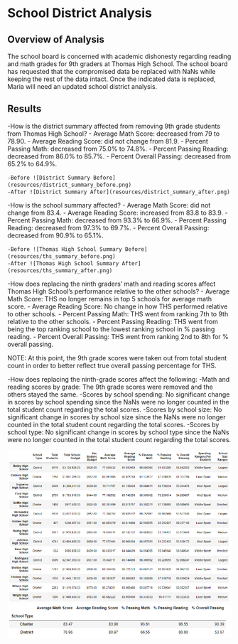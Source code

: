 # School District Analysis

## Overview of Analysis
The school board is concerned with academic dishonesty regarding reading and math grades for 9th graders at Thomas High School. The school board has requested that the compromised data be replaced with NaNs while keeping the rest of the data intact. Once the indicated data is replaced, Maria will need an updated school district analysis. 

## Results
-How is the district summary affected from removing 9th grade students from Thomas High School?
    - Average Math Score: decreased from 79 to 78.90.
    - Average Reading Score: did not change from 81.9.
    - Percent Passing Math: decreased from 75.0% to 74.8%.
    - Percent Passing Reading: decreased from 86.0% to 85.7%.
    - Percent Overall Passing: decreased from 65.2% to 64.9%.
    
    -Before ![District Summary Before](resources/district_summary_before.png)
    -After ![District Summary After](resources/district_summary_after.png)
    
-How is the school summary affected?
    - Average Math Score: did not change from 83.4.
    - Average Reading Score: increased from 83.8 to 83.9.
    - Percent Passing Math: decreased from 93.3% to 66.9%.
    - Percent Passing Reading: decreased from 97.3% to 69.7%.
    - Percent Overall Passing: decreased from 90.9% to 65.1%.
    
    -Before ![Thomas High School Summary Before](resources/ths_summary_before.png)
    -After ![Thomas High School Summary After](resources/ths_summary_after.png)

-How does replacing the ninth graders’ math and reading scores affect Thomas High School’s performance relative to the other schools?
    - Average Math Score: THS no longer remains in top 5 schools for average math score.
    - Average Reading Score: No change in how THS performed relative to other schools. 
    - Percent Passing Math: THS went from ranking 7th to 9th relative to the other schools. 
    - Percent Passing Reading: THS went from being the top ranking school to the lowest ranking school in % passing reading.
    - Percent Overall Passing: THS went from ranking 2nd to 8th for % overall passing.
    
NOTE: At this point, the 9th grade scores were taken out from total student count in order to better reflect true overall passing percentage for THS.

-How does replacing the ninth-grade scores affect the following:
    -Math and reading scores by grade: The 9th grade scores were removed and the others stayed the same.
    -Scores by school spending: No significant change in scores by school spending since the NaNs were no longer counted in the total student count regarding the total scores. 
    -Scores by school size: No significant change in scores by school size since the NaNs were no longer counted in the total student count regarding the total scores.
    -Scores by school type: No significant change in scores by school type since the NaNs were no longer counted in the total student count regarding the total scores.

![District Summary by School Size and Spending](resources/district_summary_complete.png)
![District Summary by School Type](resources/district_summary_schooltype.png)
